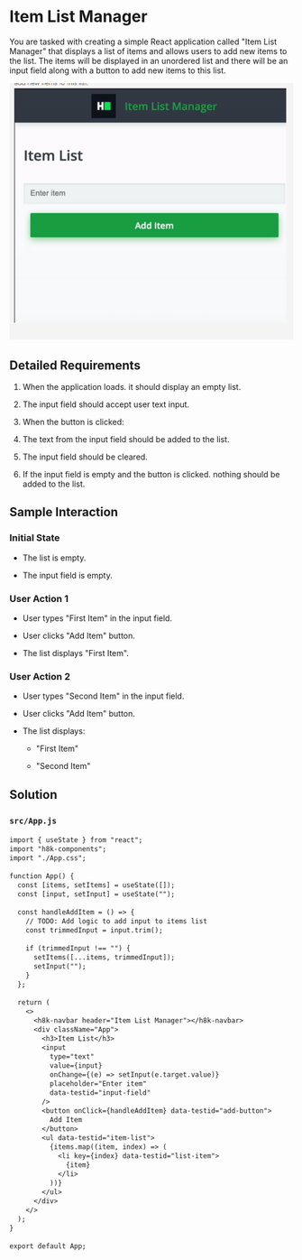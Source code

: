 # Item List Manager

You are tasked with creating a simple React application called "Item List Manager" that displays a list of items and allows users to add new items to the list. The items will be displayed in an unordered list and there will be an input field along with a button to add new items to this list.

![Image](image.png)

## Detailed Requirements

1. When the application loads. it should display an empty list.

2. The input field should accept user text input.

3. When the button is clicked:

4. The text from the input field should be added to the list.

5. The input field should be cleared.

6. If the input field is empty and the button is clicked. nothing should be added to the list.

## Sample Interaction

### Initial State

- The list is empty.

- The input field is empty.

### User Action 1

- User types "First Item" in the input field.

- User clicks "Add Item" button.

- The list displays "First Item".

### User Action 2

- User types "Second Item" in the input field.

- User clicks "Add Item" button.

- The list displays:

  - "First Item"

  - "Second Item"

## Solution

### `src/App.js`

```
import { useState } from "react";
import "h8k-components";
import "./App.css";

function App() {
  const [items, setItems] = useState([]);
  const [input, setInput] = useState("");

  const handleAddItem = () => {
	// TODO: Add logic to add input to items list
    const trimmedInput = input.trim();

    if (trimmedInput !== "") {
      setItems([...items, trimmedInput]);
      setInput("");
    }
  };

  return (
    <>
      <h8k-navbar header="Item List Manager"></h8k-navbar>
      <div className="App">
        <h3>Item List</h3>
        <input
          type="text"
          value={input}
          onChange={(e) => setInput(e.target.value)}
          placeholder="Enter item"
          data-testid="input-field"
        />
        <button onClick={handleAddItem} data-testid="add-button">
          Add Item
        </button>
        <ul data-testid="item-list">
          {items.map((item, index) => (
            <li key={index} data-testid="list-item">
              {item}
            </li>
          ))}
        </ul>
      </div>
    </>
  );
}

export default App;
```
